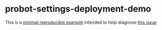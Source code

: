 # probot-settings-deployment-demo

This is a [minimal reproducible example](https://stackoverflow.com/help/minimal-reproducible-example) intended to help diagnose [this issue](https://github.com/probot/settings/pull/569#issuecomment-1118786087)
